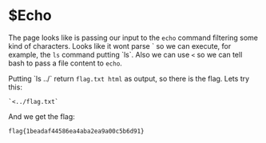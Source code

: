 # $Echo

The page looks like is passing our input to the `echo` command filtering some kind of characters. Looks like it wont parse \` so we can execute, for example, the `ls` command putting \`ls\`. Also we can use `<` so we can tell bash to pass a file content to `echo`.

Putting \`ls ../\` return `flag.txt html` as output, so there is the flag. Lets try this:
```
`<../flag.txt`
```
And we get the flag:

```
flag{1beadaf44586ea4aba2ea9a00c5b6d91}
```
